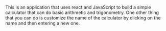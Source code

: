 This is an application that uses react and JavaScript to build a simple calculator that can do
basic arithmetic and trigonometry. One other thing that you can do is customize the name of the
calculator by clicking on the name and then entering a new one. 
